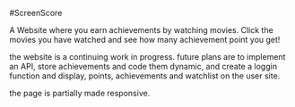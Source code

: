 #ScreenScore

A Website where you earn achievements by watching movies. Click the movies you have watched and see how many achievement point you get!

the website is a continuing work in progress.
future plans are to implement an API, store achievements and code them dynamic, and create a loggin function and display, points, achievements and watchlist on the user site.

the page is partially made responsive.
